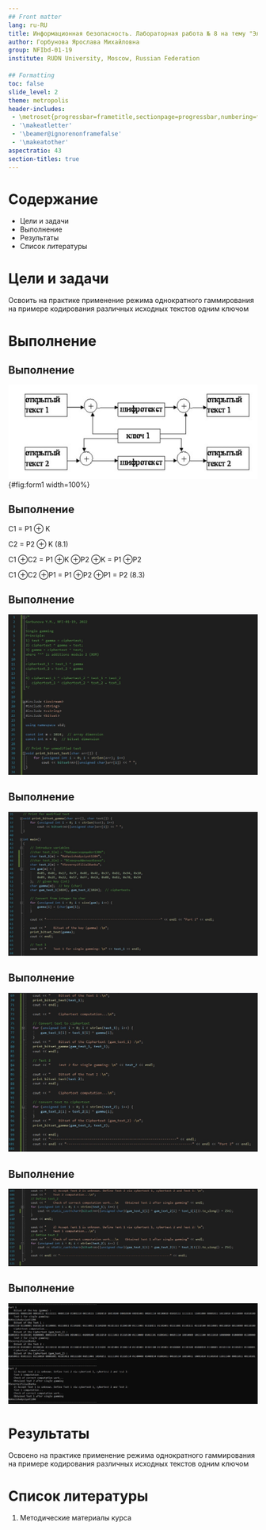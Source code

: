 ```yaml
---
## Front matter
lang: ru-RU
title: Информационная безопасность. Лабораторная работа № 8 на тему "Элементы криптографии. Шифрование (кодирование) различных исходных текстов одним ключом"
author: Горбунова Ярослава Михайловна
group: NFIbd-01-19
institute: RUDN University, Moscow, Russian Federation

## Formatting
toc: false
slide_level: 2
theme: metropolis
header-includes: 
 - \metroset{progressbar=frametitle,sectionpage=progressbar,numbering=fraction}
 - '\makeatletter'
 - '\beamer@ignorenonframefalse'
 - '\makeatother'
aspectratio: 43
section-titles: true
---
```


# Содержание
* Цели и задачи
* Выполнение
* Результаты
* Список литературы

# Цели и задачи
Освоить на практике применение режима однократного гаммирования
на примере кодирования различных исходных текстов одним ключом

# Выполнение
## Выполнение
![Общая схема шифрования двух различных текстов одним ключом](images/form1.jpg){#fig:form1 width=100%}

## Выполнение
C1 = P1 ⊕ K

C2 = P2 ⊕ K (8.1)

C1 ⊕C2 = P1 ⊕K ⊕P2 ⊕K = P1 ⊕P2

C1 ⊕C2 ⊕P1 = P1 ⊕P2 ⊕P1 = P2 (8.3)

## Выполнение
![Программа (1)](images/2.jpg)

## Выполнение
![Программа (2)](images/3.jpg)

## Выполнение
![Программа (3)](images/4.jpg)

## Выполнение
![Программа (4)](images/5.jpg)

## Выполнение
![Вывод работы программы](images/1.jpg)

# Результаты
Освоено на практике применение режима однократного гаммирования
на примере кодирования различных исходных текстов одним ключом

# Список литературы
1. Методические материалы курса